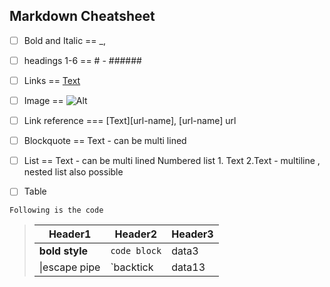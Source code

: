## Markdown Cheatsheet
- [ ] Bold and Italic == _,
- [ ] headings 1-6 ==  # - ######
- [ ] Links == [Text](URL)
- [ ] Image == ![Alt](URL)
- [ ] Link reference === [Text][url-name], [url-name] url
- [ ] Blockquote == Text - can be multi lined
- [ ] List ==  Text - can be multi lined  Numbered list 1. Text 2.Text - multiline , nested list also possible
- [ ] Table


`Following is the code`

> |Header1 |Header2  | Header3|
> |--- | --- | ---|
> |**bold style**| `code block`|data3|
> |\|escape pipe|\`backtick|data13|